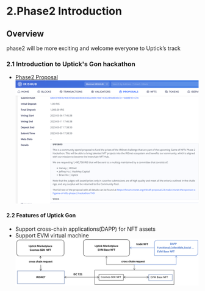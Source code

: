 # 2.Phase2 Introduction
## Overview
phase2 will be more exciting and welcome everyone to Uptick’s track


### 2.1 Introduction to Uptick's Gon hackathon
- [Phase2 Proposal](https://irishub.iobscan.io/#/gov/proposals/27)
![](../img/proposal.png)


#### 2.2 Features of Uptick Gon

+ Support cross-chain applications(DAPP) for NFT assets
+ Support EVM virtual machine
![](../img/uptickGons.png)









